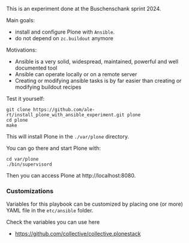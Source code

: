 This is an experiment done at the Buschenschank sprint 2024.

Main goals:

- install and configure Plone with `Ansible`.
- do not depend on `zc.buildout` anymore

Motivations:

- Ansible is a very solid, widespread, maintained, powerful
and well documented tool
- Ansible can operate locally or on a remote server
- Creating or modifying ansible tasks is by far easier than
creating or modifying buildout recipes

Test it yourself:

```shell
git clone https://github.com/ale-rt/install_plone_with_ansible_experiment.git plone
cd plone
make
```

This will install Plone in the `./var/plone` directory.

You can go there and start Plone with:

```shell
cd var/plone
./bin/supervisord
```

Then you can access Plone at http://localhost:8080.

### Customizations

Variables for this playbook can be customized by placing one (or more) YAML file in the `etc/ansible` folder.

Check the variables you can use here

- https://github.com/collective/collective.plonestack
